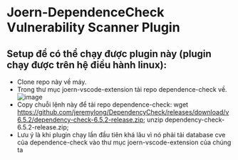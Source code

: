 # Joern-DependenceCheck Vulnerability Scanner Plugin

 ## Setup để có thể chạy được plugin này (plugin chạy được trên hệ điều hành linux):
 - Clone repo này về máy.
 - Trong thư mục joern-vscode-extension tải repo dependence-check về.
![image](https://user-images.githubusercontent.com/86184794/148477915-2860b805-0bfd-47f0-a1e4-964df907b14e.png)
 - Copy chuỗi lệnh này để tải repo dependence-check: wget https://github.com/jeremylong/DependencyCheck/releases/download/v6.5.2/dependency-check-6.5.2-release.zip; unzip dependency-check-6.5.2-release.zip;
 - Lưu ý là khi plugin chạy lần đầu tiên khá lâu vì nó phải tải database cve của dependence-check vào thư mục joern-vscode-extension của chúng ta

